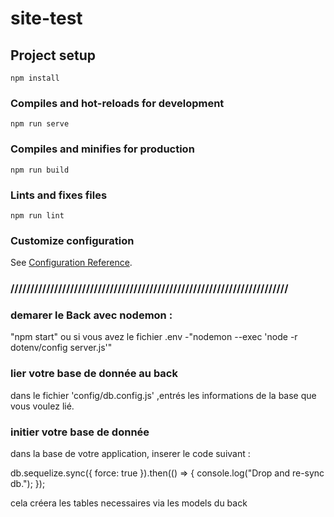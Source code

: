 # site-test

## Project setup
```
npm install
```

### Compiles and hot-reloads for development
```
npm run serve
```

### Compiles and minifies for production
```
npm run build
```

### Lints and fixes files
```
npm run lint
```

### Customize configuration
See [Configuration Reference](https://cli.vuejs.org/config/).

### //////////////////////////////////////////////////////////////////////

### demarer le Back avec nodemon :
"npm start" ou si vous avez le fichier .env -"nodemon --exec 'node -r dotenv/config server.js'"

### lier votre base de donnée au back
dans le fichier 'config/db.config.js' ,entrés les informations de la base que vous voulez lié. 

### initier votre base de donnée
dans la base de votre application, inserer le code suivant :

 db.sequelize.sync({ force: true }).then(() => {
   console.log("Drop and re-sync db.");
 });

cela créera les tables necessaires via les models du back
